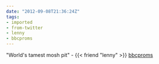 ```yaml
---
date: "2012-09-08T21:36:24Z"
tags:
- imported
- from-twitter
- lenny
- bbcproms
---
```

"World's tamest mosh pit" - {{< friend "lenny" >}} [bbcproms](/tags/bbcproms)
